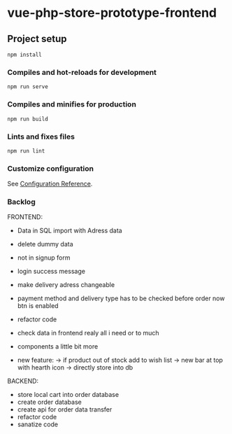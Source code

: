 # vue-php-store-prototype-frontend

## Project setup

```
npm install
```

### Compiles and hot-reloads for development

```
npm run serve
```

### Compiles and minifies for production

```
npm run build
```

### Lints and fixes files

```
npm run lint
```

### Customize configuration

See [Configuration Reference](https://cli.vuejs.org/config/).

### Backlog

FRONTEND:

- Data in SQL import with Adress data
- delete dummy data
- not in signup form
- login success message
- make delivery adress changeable
- payment method and delivery type has to be checked before order now btn is enabled

- refactor code
- check data in frontend realy all i need or to much
- components a little bit more

- new feature:
  -> if product out of stock add to wish list
  -> new bar at top with hearth icon
  -> directly store into db

BACKEND:

- store local cart into order database
- create order database
- create api for order data transfer
- refactor code
- sanatize code
